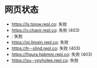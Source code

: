 # 网页状态
- https://ls.tpjow.repl.co: 失败
- https://v.chavir.repl.co: 失败 (403)
- : 失败
- https://qi.limqin.repl.co: 失败
- https://tr--slind.repl.co: 失败 (403)
- https://figura.hpbmm.repl.co: 失败 (403)
- https://su--yoyholee.repl.co: 失败
